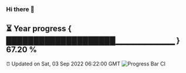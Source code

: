 ### Hi there 👋
⏳ Year progress { ████████████████████▁▁▁▁▁▁▁▁▁▁ } 67.20 %
---
⏰ Updated on Sat, 03 Sep 2022 06:22:00 GMT
![Progress Bar CI](https://github.com/liununu/liununu/workflows/Progress%20Bar%20CI/badge.svg)
